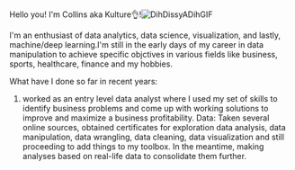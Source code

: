 
Hello you! I'm Collins aka Kulture👌!![DihDissyADihGIF](https://github.com/user-attachments/assets/9f15f978-f242-4f4d-ba8c-e9a0fa7c6b92)

 

I'm an enthusiast of data analytics, data science, visualization, and lastly, machine/deep learning.I'm still in the early days of my career in data manipulation to achieve specific objctives in various fields like business, sports, healthcare, finance and my hobbies.

What have I done so far in recent years:
1) worked as an entry level data analyst where I used my set of skills to identify business problems and come up with  working solutions to improve and maximize a business profitability.
Data: Taken several online sources, obtained certificates for exploration data analysis, data manipulation, data wrangling, data cleaning, data visualization and still proceeding to add things to my toolbox. In the meantime, making analyses based on real-life data to consolidate them further.
